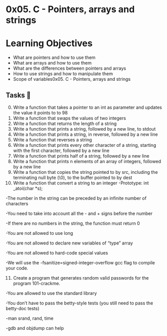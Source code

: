 # 0x05. C - Pointers, arrays and strings

# Learning Objectives

* What are pointers and how to use them
* What are arrays and how to use them
* What are the differences between pointers and arrays
* How to use strings and how to manipulate them
* Scope of variables0x05. C - Pointers, arrays and strings

## Tasks 📃
0. Write a function that takes a pointer to an int as parameter and updates the value it points to to 98
1. Write a function that swaps the values of two integers
2. Write a function that returns the length of a string
3. Write a function that prints a string, followed by a new line, to stdout
4. Write a function that prints a string, in reverse, followed by a new line
5. Write a function that reverses a string
6. Write a function that prints every other character of a string, starting with the first character, followed by a new line
7. Write a function that prints half of a string, followed by a new line
8. Write a function that prints n elements of an array of integers, followed by a new line
9. Write a function that copies the string pointed to by src, including the terminating null byte (\0), to the buffer pointed to by dest
10. Write a function that convert a string to an integer
-Prototype: int _atoi(char *s);

-The number in the string can be preceded by an infinite number of characters

-You need to take into account all the - and + signs before the number

-If there are no numbers in the string, the function must return 0

-You are not allowed to use long

-You are not allowed to declare new variables of “type” array

-You are not allowed to hard-code special values

-We will use the -fsanitize=signed-integer-overflow gcc flag to compile your code.

11. Create a program that generates random valid passwords for the program 101-crackme.

-You are allowed to use the standard library

-You don’t have to pass the betty-style tests (you still need to pass the betty-doc tests)

-man srand, rand, time

-gdb and objdump can help
